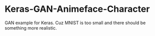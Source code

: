 # Keras-GAN-Animeface-Character
GAN example for Keras. Cuz MNIST is too small and there should be something more realistic.
